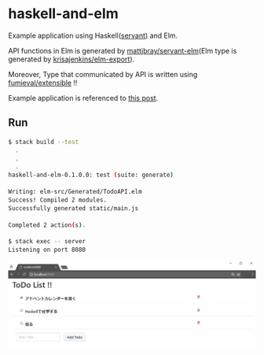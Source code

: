 # haskell-and-elm

Example application using Haskell([servant](http://haskell-servant.readthedocs.io/en/stable/)) and Elm.

API functions in Elm is generated by [mattjbray/servant-elm](https://github.com/mattjbray/servant-elm)(Elm type is generated by [krisajenkins/elm-export](https://github.com/krisajenkins/elm-export)).

Moreover, Type that communicated by API is written using [fumieval/extensible](https://github.com/fumieval/extensible) !!

Example application is referenced to [this post](http://qiita.com/lotz/items/883b41fa79f060e59efa).

## Run

```bash
$ stack build --test
  .
  .
  .
haskell-and-elm-0.1.0.0: test (suite: generate)

Writing: elm-src/Generated/TodoAPI.elm
Success! Compiled 2 modules.
Successfully generated static/main.js

Completed 2 action(s).

$ stack exec -- server
Listening on port 8080
```

![](asset/sample.jpg)
